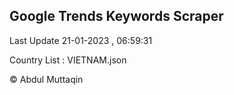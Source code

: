 

## Google Trends Keywords Scraper 
 
Last Update 21-01-2023 , 06:59:31

Country List :
VIETNAM.json



© Abdul Muttaqin 
